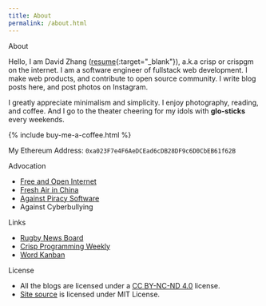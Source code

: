 ```yaml
---
title: About
permalink: /about.html
---
```

<div class="page-title">About</div>

Hello, I am David Zhang ([resume](https://crispgm.com/resume/){:target="_blank"}), a.k.a crisp or crispgm on the internet. I am a software engineer of fullstack web development. I make web products, and contribute to open source community. I write blog posts here, and post photos on Instagram.

I greatly appreciate minimalism and simplicity. I enjoy photography, reading, and coffee. And I go to the theater cheering for my idols with **glo-sticks** every weekends.

{% include buy-me-a-coffee.html %}

My Ethereum Address: `0xa023F7e4F6AeDCEad6cDB28DF9c6D0CbEB61f62B`

<div class="page-title">Advocation</div>

* [Free and Open Internet](https://www.google.com/intl/en/takeaction/)
* [Fresh Air in China](/page/environment-pollution-in-a-photographer-view.html)
* [Against Piracy Software](/page/piracy-software-or-app.html)
* Against Cyberbullying

<div class="page-title">Links</div>

* [Rugby News Board](http://nbrugby.com/)
* [Crisp Programming Weekly](https://crispgm.github.io/weekly/)
* [Word Kanban](https://word-kanban.herokuapp.com/)

<div class="page-title">License</div>

* All the blogs are licensed under a [CC BY-NC-ND 4.0](http://creativecommons.org/licenses/by-nc-nd/4.0/) license.
* [Site source](https://github.com/crispgm/crispgm.com) is licensed under MIT License.
